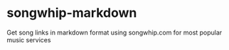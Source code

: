 # songwhip-markdown
Get song links in markdown format using songwhip.com for most popular music services

